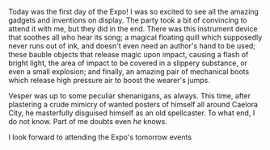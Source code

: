 Today was the first day of the Expo! I was so excited to see all the amazing gadgets and inventions on display. The party took a bit of convincing to attend it with me, but they did in the end. There was this instrument device that soothes all who hear its song; a magical floating quill which supposedly never runs out of ink, and doesn't even need an author's hand to be used; these bauble objects that release magic upon impact, causing a flash of bright light, the area of impact to be covered in a slippery substance, or even a small explosion; and finally, an amazing pair of mechanical boots which release high pressure air to boost the wearer's jumps.

Vesper was up to some peculiar shenanigans, as always. This time, after plastering a crude mimicry of wanted posters of himself all around Caelora City, he masterfully disguised himself as an old spellcaster. To what end, I do not know. Part of me doubts even *he* knows.

I look forward to attending the Expo's tomorrow events